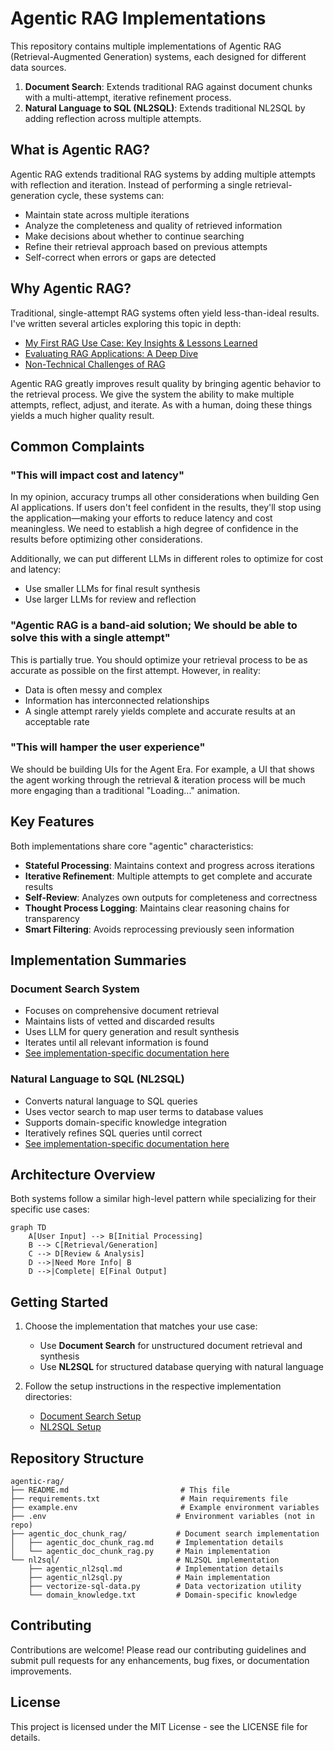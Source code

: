 # Agentic RAG Implementations

This repository contains multiple implementations of Agentic RAG (Retrieval-Augmented Generation) systems, each designed for different data sources.

1. **Document Search**: Extends traditional RAG against document chunks with a multi-attempt, iterative refinement process.
2. **Natural Language to SQL (NL2SQL)**: Extends traditional NL2SQL by adding reflection across multiple attempts.

## What is Agentic RAG?

Agentic RAG extends traditional RAG systems by adding multiple attempts with reflection and iteration. Instead of performing a single retrieval-generation cycle, these systems can:

- Maintain state across multiple iterations
- Analyze the completeness and quality of retrieved information
- Make decisions about whether to continue searching
- Refine their retrieval approach based on previous attempts
- Self-correct when errors or gaps are detected

## Why Agentic RAG?

Traditional, single-attempt RAG systems often yield less-than-ideal results. I've written several articles exploring this topic in depth:

- [My First RAG Use Case: Key Insights & Lessons Learned](https://www.linkedin.com/pulse/my-first-rag-use-case-key-insights-lessons-learned-dan-giannone-sa7ne/)
- [Evaluating RAG Applications: A Deep Dive](https://www.linkedin.com/pulse/evaluating-rag-applications-deep-dive-dan-giannone-qonce/)
- [Non-Technical Challenges of RAG](https://www.linkedin.com/pulse/non-technical-challenges-rag-dan-giannone-st5ze/)

Agentic RAG greatly improves result quality by bringing agentic behavior to the retrieval process. We give the system the ability to make multiple attempts, reflect, adjust, and iterate. As with a human, doing these things yields a much higher quality result. 

## Common Complaints

### "This will impact cost and latency"

In my opinion, accuracy trumps all other considerations when building Gen AI applications. If users don't feel confident in the results, they'll stop using the application—making your efforts to reduce latency and cost meaningless. We need to establish a high degree of confidence in the results before optimizing other considerations.

Additionally, we can put different LLMs in different roles to optimize for cost and latency:
- Use smaller LLMs for final result synthesis
- Use larger LLMs for review and reflection

### "Agentic RAG is a band-aid solution; We should be able to solve this with a single attempt"

This is partially true. You should optimize your retrieval process to be as accurate as possible on the first attempt. However, in reality:
- Data is often messy and complex
- Information has interconnected relationships
- A single attempt rarely yields complete and accurate results at an acceptable rate

### "This will hamper the user experience"

We should be building UIs for the Agent Era. For example, a UI that shows the agent working through the retrieval & iteration process will be much more engaging than a traditional "Loading..." animation. 

## Key Features

Both implementations share core "agentic" characteristics:

- **Stateful Processing**: Maintains context and progress across iterations
- **Iterative Refinement**: Multiple attempts to get complete and accurate results
- **Self-Review**: Analyzes own outputs for completeness and correctness
- **Thought Process Logging**: Maintains clear reasoning chains for transparency
- **Smart Filtering**: Avoids reprocessing previously seen information

## Implementation Summaries

### Document Search System
- Focuses on comprehensive document retrieval
- Maintains lists of vetted and discarded results
- Uses LLM for query generation and result synthesis
- Iterates until all relevant information is found
- [See implementation-specific documentation here](./agentic_doc_chunk_rag/agentic_doc_chunk_rag.md)

### Natural Language to SQL (NL2SQL)
- Converts natural language to SQL queries
- Uses vector search to map user terms to database values
- Supports domain-specific knowledge integration
- Iteratively refines SQL queries until correct
- [See implementation-specific documentation here](./nl2sql/agentic_nl2sql.md)

## Architecture Overview

Both systems follow a similar high-level pattern while specializing for their specific use cases:
```mermaid
graph TD
    A[User Input] --> B[Initial Processing]
    B --> C[Retrieval/Generation]
    C --> D[Review & Analysis]
    D -->|Need More Info| B
    D -->|Complete| E[Final Output]
```

## Getting Started

1. Choose the implementation that matches your use case:
   - Use **Document Search** for unstructured document retrieval and synthesis
   - Use **NL2SQL** for structured database querying with natural language

2. Follow the setup instructions in the respective implementation directories:
   - [Document Search Setup](./agentic_doc_chunk_rag/agentic_doc_chunk_rag.md#setup--usage)
   - [NL2SQL Setup](./nl2sql/agentic_nl2sql.md#setup--usage)

## Repository Structure
```plaintext
agentic-rag/
├── README.md                         # This file
├── requirements.txt                  # Main requirements file
├── example.env                       # Example environment variables
├── .env                             # Environment variables (not in repo)
├── agentic_doc_chunk_rag/           # Document search implementation
│   ├── agentic_doc_chunk_rag.md     # Implementation details
│   └── agentic_doc_chunk_rag.py     # Main implementation
└── nl2sql/                          # NL2SQL implementation
    ├── agentic_nl2sql.md            # Implementation details
    ├── agentic_nl2sql.py            # Main implementation
    ├── vectorize-sql-data.py        # Data vectorization utility
    └── domain_knowledge.txt         # Domain-specific knowledge
```

## Contributing

Contributions are welcome! Please read our contributing guidelines and submit pull requests for any enhancements, bug fixes, or documentation improvements.

## License

This project is licensed under the MIT License - see the LICENSE file for details.
